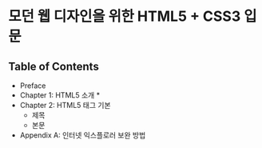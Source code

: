 # 모던 웹 디자인을 위한 HTML5 + CSS3 입문

## Table of Contents

* Preface
* Chapter 1: HTML5 소개
	* 
* Chapter 2: HTML5 태그 기본
	* 제목
	* 본문
* Appendix A: 인터넷 익스플로러 보완 방법 

